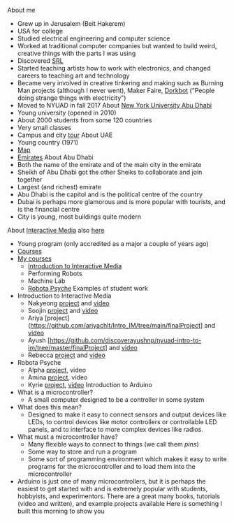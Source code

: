About me
- Grew up in Jerusalem (Beit Hakerem)
- USA for college
- Studied electrical engineering and computer science
- Worked at traditional computer companies but wanted to build weird, creative
	things with the parts I was using
- Discovered [SRL](https://www.srl.org)
- Started teaching artists how to work with electronics, and changed careers
	to teaching art and technology
- Became very involved in creative tinkering and making such as Burning Man
	projects (although I never went), Maker Faire, 
	[Dorkbot](http://dorkbotsf.org/) ("People doing strange things with
	electricity")
- Moved to NYUAD in fall 2017
About [New York University Abu
Dhabi](https://www.nyu.edu/abu-dhabi/about-us1.html)
- Young university (opened in 2010)
- About 2000 students from some 120 countries
- Very small classes
- Campus and city
	[tour](https://nyuad.nyu.edu/en/campus-life/living-in-abu-dhabi/campus-and-city-tour.html)
About UAE
- Young country (1971)
- [Map](https://www.google.com/maps/@26.6270912,43.1788183,6.25z)
- [Emirates](https://en.wikipedia.org/wiki/File:UAE_en-map.png)
About Abu Dhabi
- Both the name of the emirate and of the main city in the emirate
- Sheikh of Abu Dhabi got the other Sheiks to collaborate and join together
- Largest (and richest) emirate
- Abu Dhabi is the capitol and is the political centre of the country
- Dubai is perhaps more glamorous and is more popular with tourists, and is
	the financial centre 
- City is young, most buildings quite modern

About [Interactive Media](https://www.nyuadim.com/) also
[here](https://nyuad.nyu.edu/en/academics/undergraduate/majors-and-minors/interactive-media-major.html)
- Young program (only accredited as a major a couple of years ago)
- [Courses](https://nyuad.nyu.edu/en/academics/undergraduate/majors-and-minors/interactive-media-major/courses.html)
- [My courses](https://github.com/michaelshiloh?tab=repositories)
	- [Introduction to Interactive
		Media](https://github.com/michaelshiloh/IntroductionToInteractiveMedia)
	- Performing Robots
	- Machine Lab
	- [Robota Psyche](https://github.com/michaelshiloh/robotaPsyche)
Examples of student work
- Introduction to Interactive Media
	- Nakyeong
		[project](https://github.com/nakyeongahn/IntrotoIM/tree/main/finalProject) and [video](https://www.youtube.com/watch?v=j66K3WvLUWU)
	- Soojin [project](https://github.com/Soojin-Lee0819/IntrotoIM/tree/main/Final%20Project) and
		[video](https://www.youtube.com/watch?v=8zPUVFaiePk)
	- Ariya
		[project](https://github.com/ariyachlt/Intro_IM/tree/main/finalProject]
		and [video](https://www.youtube.com/watch?v=joQTGIlkB88)
	- Ayush
		[https://github.com/discoverayushnp/nyuad-intro-to-im/tree/master/finalProject]
		and [video](https://www.youtube.com/watch?v=yVUETZmOWG4)
	- Rebecca
		[project](https://github.com/rebecca1230/IntrotoIM/tree/main/finalProject)
		and [video](https://www.youtube.com/watch?v=dJJDDZsPyOg)
- Robota Psyche
	- Alpha
		[project](https://github.com/Alphaam/RobotaPsyche/tree/main/finalProject),
		video
	- Amina
		[project](https://github.com/ak7588/robota_psyche/tree/main/finalProject),
		video
	- Kyrie
		[project](https://github.com/Kyrie21323/RobotaPsyche/tree/main/finalProject),
		[video](https://youtu.be/6S4vNLqhVjU)
Introduction to Arduino
- What is a microcontroller?
	- A small computer designed to be a controller in some system
- What does this mean?
	- Designed to make it easy to connect sensors and output devices like LEDs,
		to control devices like motor controllers or controllable LED panels, and
		to interface to more complex devices like radios.
- What must a microcontroller have?
	- Many flexible ways to connect to things (we call them *pins*)
	- Some way to store and run a program
	- Some sort of programming environment which makes it easy to write
		programs for the microcontroller and to load them into the microcontroller
- Arduino is just one of many microcontrollers, but it is perhaps the easiest
	to get started with and is extremely popular with students, hobbyists, and
	experimentors. There are a great many books, tutorials (video and written), 
	and example projects available
Here is something I built this morning to show you
